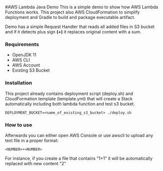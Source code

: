 #AWS Lambda Java Demo
This is a simple demo to show how AWS Lambda Functions works.
This project also AWS CloudFormation to simplify deployment
and Gradle to build and package executable artifact.

Demo has a simple Request Handler that reads all 
added files in S3 bucket and if it detects plus sign **(+)**
it replaces original content with a sum.
### Requirements
* OpenJDK 11
* AWS CLI
* AWS Account
* Existing S3 Bucket

### Installation
This project already contains deployment script (deploy.sh) 
and CloudFormation template (template.yml) that will create 
a Stack automatically including both lambda function and test s3 bucket.
```
DEPLOYMENT_BUCKET=<name_of_existing_s3_bucket> ./deploy.sh
```

### How to use
Afterwards you can either open AWS Console or use awscli to
upload any text file in a proper format:
```
<NUMBER>+<NUMBER>
```

For instance, if you create a file that contains "1+1" it will be
automatically replaced with new content "2"